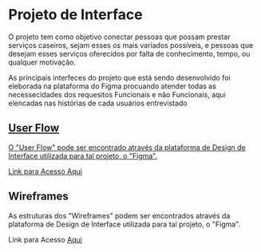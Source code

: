 
# Projeto de Interface

O projeto tem como objetivo conectar pessoas que possam prestar serviços caseiros, sejam esses os mais variados possíveis, e pessoas que desejam esses serviços oferecidos por falta de conhecimento, tempo, ou qualquer motivação.

As principais interfeces do projeto que está sendo desenvolvido foi eleborada na plataforma do Figma procuando atender todas as necessecidades dos requesitos Funcionais e não Funcionais, aqui elencadas nas histórias de cada usuários entrevistado <a href=" Em Status da Especificação do Projeto WEb">

## User Flow

O "User Flow" pode ser encontrado através da plataforma de Design de Interface utilizada para tal projeto, o "Figma".

Link para Acesso [Aqui](https://www.figma.com/file/drgerqfeXfkVhlu4cT5O8z/QuickFix?node-id=0%3A1)

## Wireframes

As estruturas dos  "Wireframes" podem ser encontrados através da plataforma de Design de Interface utilizada para tal projeto, o "Figma".

Link para Acesso [Aqui](https://www.figma.com/file/drgerqfeXfkVhlu4cT5O8z/QuickFix?node-id=0%3A1)

